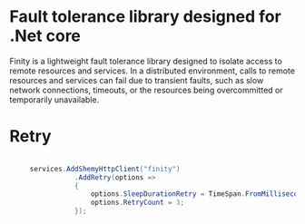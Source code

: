 # Fault tolerance library designed for .Net core

Finity is a lightweight fault tolerance library designed to isolate access to remote resources and services. In a distributed environment, calls to remote resources and services can fail due to transient faults, such as slow network connections, timeouts, or the resources being overcommitted or temporarily unavailable.

# Retry

```c#
    
     services.AddShemyHttpClient("finity")
                .AddRetry(options =>
                {
                    options.SleepDurationRetry = TimeSpan.FromMilliseconds(100);
                    options.RetryCount = 3;
                });
```
